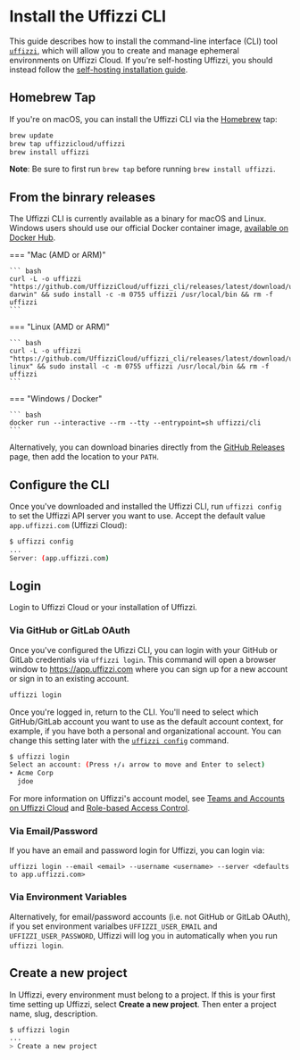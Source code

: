 # Install the Uffizzi CLI

This guide describes how to install the command-line interface (CLI) tool [`uffizzi`](https://github.com/UffizziCloud/uffizzi_cli), which will allow you to create and manage ephemeral environments on Uffizzi Cloud. If you're self-hosting Uffizzi, you should instead follow the [self-hosting installation guide](https://github.com/UffizziCloud/uffizzi/blob/develop/INSTALL.md).

## Homebrew Tap

If you're on macOS, you can install the Uffizzi CLI via the [Homebrew](https://brew.sh/) tap:

``` bash
brew update
brew tap uffizzicloud/uffizzi
brew install uffizzi
```

**Note**: Be sure to first run `brew tap` before running `brew install uffizzi`.

## From the binrary releases
The Uffizzi CLI is currently available as a binary for macOS and Linux. Windows users should use our official Docker container image, [available on Docker Hub](https://hub.docker.com/r/uffizzi/cli).

=== "Mac (AMD or ARM)"

    ``` bash
    curl -L -o uffizzi "https://github.com/UffizziCloud/uffizzi_cli/releases/latest/download/uffizzi-darwin" && sudo install -c -m 0755 uffizzi /usr/local/bin && rm -f uffizzi
    ```

=== "Linux (AMD or ARM)"  

    ``` bash
    curl -L -o uffizzi "https://github.com/UffizziCloud/uffizzi_cli/releases/latest/download/uffizzi-linux" && sudo install -c -m 0755 uffizzi /usr/local/bin && rm -f uffizzi
    ```

=== "Windows / Docker"  

    ``` bash
    docker run --interactive --rm --tty --entrypoint=sh uffizzi/cli
    ```

Alternatively, you can download binaries directly from the [GitHub Releases](https://github.com/UffizziCloud/uffizzi_cli/releases) page, then add the location to your `PATH`.

## Configure the CLI

Once you've downloaded and installed the Uffizzi CLI, run `uffizzi config` to set the Uffizzi API server you want to use. Accept the default value `app.uffizzi.com` (Uffizzi Cloud):

``` bash
$ uffizzi config
...
Server: (app.uffizzi.com)
```


## Login

Login to Uffizzi Cloud or your installation of Uffizzi.

### Via GitHub or GitLab OAuth

Once you've configured the Ufizzi CLI, you can login with your GitHub or GitLab credentials via `uffizzi login`. This command will open a browser window to https://app.uffizzi.com where you can sign up for a new account or sign in to an existing account.

``` bash
uffizzi login
```

Once you're logged in, return to the CLI. You'll need to select which GitHub/GitLab account you want to use as the default account context, for example, if you have both a personal and organizational account. You can change this setting later with the [`uffizzi config`](references/cli.md#config) command. 

``` bash
$ uffizzi login
Select an account: (Press ↑/↓ arrow to move and Enter to select)
‣ Acme Corp
  jdoe
```

For more information on Uffizzi's account model, see [Teams and Accounts on Uffizzi Cloud](topics/teams-and-accounts.md) and [Role-based Access Control](topics/rbac.md).

### Via Email/Password

If you have an email and password login for Uffizzi, you can login via:

```
uffizzi login --email <email> --username <username> --server <defaults to app.uffizzi.com>
```

### Via Environment Variables

Alternatively, for email/password accounts (i.e. not GitHub or GitLab OAuth), if you set environment varialbes `UFFIZZI_USER_EMAIL` and `UFFIZZI_USER_PASSWORD`, Uffizzi will log you in automatically when you run `uffizzi login`.

## Create a new project

In Uffizzi, every environment must belong to a project. If this is your first time setting up Uffizzi, select **Create a new project**. Then enter a project name, slug, description.

``` bash
$ uffizzi login
...
> Create a new project
```